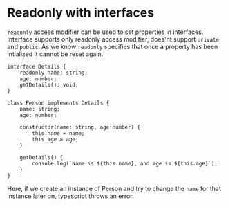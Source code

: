 # Readonly with interfaces

`readonly` access modifier can be used to set properties in interfaces. Interface supports only readonly access modifier, does'nt support `private` and `public`. As we know `readonly` specifies that once a property has been intialized it cannot be reset again.

```
interface Details {
    readonly name: string;
    age: number;
    getDetails(): void;
}

class Person implements Details {
    name: string;
    age: number;

    constructor(name: string, age:number) {
        this.name = name;
        this.age = age;
    }

    getDetails() {
        console.log(`Name is ${this.name}, and age is ${this.age}`);
    }
}
```

Here, if we create an instance of Person and try to change the `name` for that instance later on, typescript throws an error.